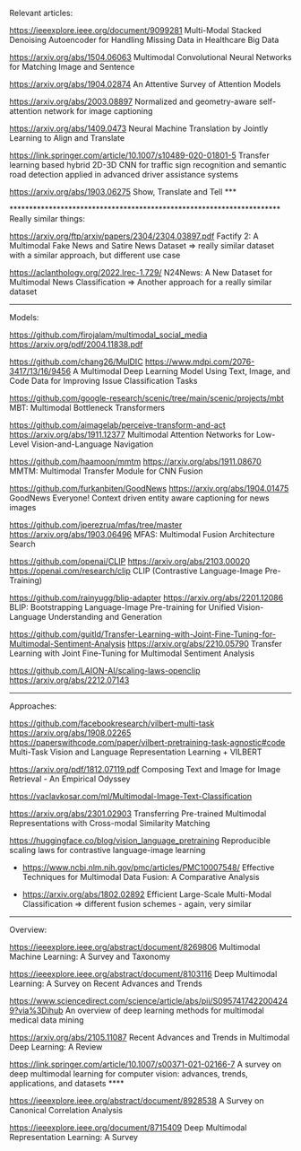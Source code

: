 Relevant articles:

https://ieeexplore.ieee.org/document/9099281   Multi-Modal Stacked Denoising Autoencoder for Handling Missing Data in Healthcare Big Data

https://arxiv.org/abs/1504.06063    Multimodal Convolutional Neural Networks for Matching Image and Sentence

https://arxiv.org/abs/1904.02874    An Attentive Survey of Attention Models

https://arxiv.org/abs/2003.08897    Normalized and geometry-aware self-attention network for image captioning

https://arxiv.org/abs/1409.0473     Neural Machine Translation by Jointly Learning to Align and Translate

https://link.springer.com/article/10.1007/s10489-020-01801-5   Transfer learning based hybrid 2D-3D CNN for traffic sign recognition and semantic road detection applied in advanced driver assistance systems

https://arxiv.org/abs/1903.06275    Show, Translate and Tell   ***

********************************************************************* Really similar things:   

https://arxiv.org/ftp/arxiv/papers/2304/2304.03897.pdf   Factify 2: A Multimodal Fake News and Satire News Dataset  => really similar dataset with a similar approach, but different use case

https://aclanthology.org/2022.lrec-1.729/   N24News: A New Dataset for Multimodal News Classification  => Another approach for a really similar dataset

*********************************************************************

Models:

https://github.com/firojalam/multimodal_social_media  https://arxiv.org/pdf/2004.11838.pdf

https://github.com/chang26/MulDIC  https://www.mdpi.com/2076-3417/13/16/9456    A Multimodal Deep Learning Model Using Text, Image, and Code Data for Improving Issue Classification Tasks 

https://github.com/google-research/scenic/tree/main/scenic/projects/mbt   MBT: Multimodal Bottleneck Transformers

https://github.com/aimagelab/perceive-transform-and-act  https://arxiv.org/abs/1911.12377    Multimodal Attention Networks for Low-Level Vision-and-Language Navigation

https://github.com/haamoon/mmtm    https://arxiv.org/abs/1911.08670    MMTM: Multimodal Transfer Module for CNN Fusion

https://github.com/furkanbiten/GoodNews    https://arxiv.org/abs/1904.01475    GoodNews Everyone! Context driven entity aware captioning for news images

https://github.com/jperezrua/mfas/tree/master   https://arxiv.org/abs/1903.06496   MFAS: Multimodal Fusion Architecture Search

https://github.com/openai/CLIP  https://arxiv.org/abs/2103.00020  https://openai.com/research/clip  CLIP (Contrastive Language-Image Pre-Training)

https://github.com/rainyugg/blip-adapter   https://arxiv.org/abs/2201.12086    BLIP: Bootstrapping Language-Image Pre-training for Unified Vision-Language Understanding and Generation

https://github.com/guitld/Transfer-Learning-with-Joint-Fine-Tuning-for-Multimodal-Sentiment-Analysis   https://arxiv.org/abs/2210.05790    Transfer Learning with Joint Fine-Tuning for Multimodal Sentiment Analysis

https://github.com/LAION-AI/scaling-laws-openclip    https://arxiv.org/abs/2212.07143

****

Approaches:  

https://github.com/facebookresearch/vilbert-multi-task https://arxiv.org/abs/1908.02265  https://paperswithcode.com/paper/vilbert-pretraining-task-agnostic#code Multi-Task Vision and Language Representation Learning + VILBERT

https://arxiv.org/pdf/1812.07119.pdf   Composing Text and Image for Image Retrieval - An Empirical Odyssey

https://vaclavkosar.com/ml/Multimodal-Image-Text-Classification  

https://arxiv.org/abs/2301.02903   Transferring Pre-trained Multimodal Representations with Cross-modal Similarity Matching

https://huggingface.co/blog/vision_language_pretraining    Reproducible scaling laws for contrastive language-image learning

* https://www.ncbi.nlm.nih.gov/pmc/articles/PMC10007548/    Effective Techniques for Multimodal Data Fusion: A Comparative Analysis

* https://arxiv.org/abs/1802.02892    Efficient Large-Scale Multi-Modal Classification  => different fusion schemes - again, very similar

****

Overview:

https://ieeexplore.ieee.org/abstract/document/8269806 Multimodal Machine Learning: A Survey and Taxonomy

https://ieeexplore.ieee.org/abstract/document/8103116 Deep Multimodal Learning: A Survey on Recent Advances and Trends

https://www.sciencedirect.com/science/article/abs/pii/S0957417422004249?via%3Dihub   An overview of deep learning methods for multimodal medical data mining

https://arxiv.org/abs/2105.11087   Recent Advances and Trends in Multimodal Deep Learning: A Review

https://link.springer.com/article/10.1007/s00371-021-02166-7    A survey on deep multimodal learning for computer vision: advances, trends, applications, and datasets   ****

https://ieeexplore.ieee.org/abstract/document/8928538   A Survey on Canonical Correlation Analysis

https://ieeexplore.ieee.org/document/8715409   Deep Multimodal Representation Learning: A Survey
